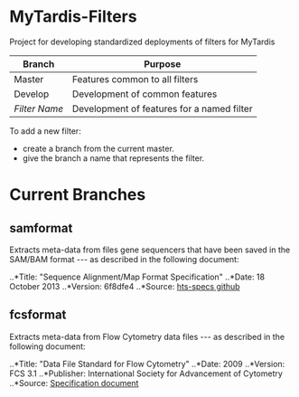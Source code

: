 # MyTardis-Filters
Project for developing standardized deployments of filters for MyTardis

| Branch | Purpose |
| ------ | ------- |
| Master | Features common to all filters | 
| Develop | Development of common features |
| *Filter Name* | Development of features for a named filter |

To add a new filter:
* create a branch from the current master.
* give the branch a name that represents the filter.

# Current Branches

## samformat

Extracts meta-data from files gene sequencers that have been saved in the 
SAM/BAM format 
--- as described in the following document:

..*Title: 		"Sequence Alignment/Map Format Specification" 
..*Date:  		18 October 2013
..*Version: 	6f8dfe4
..*Source:   	[hts-specs github](http://github.com/samtools/hts-specs)

## fcsformat

Extracts meta-data from Flow Cytometry data files 
--- as described in the following document:

..*Title: 		"Data File Standard for Flow Cytometry" 
..*Date:  		2009
..*Version: 	FCS 3.1
..*Publisher:   International Society for Advancement of Cytometry
..*Source:      [Specification document](http://isac-net.org/getdoc/9cbeb83d-99e4-41ac-b68c-c9ab97b180c6/fcs3-1_normativespecification_20090813.aspx)
